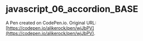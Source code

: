 # javascript_06_accordion_BASE

A Pen created on CodePen.io. Original URL: [https://codepen.io/alikerock/pen/wjJbPV](https://codepen.io/alikerock/pen/wjJbPV).


